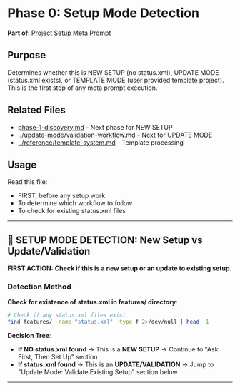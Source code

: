 # Phase 0: Setup Mode Detection

**Part of**: [Project Setup Meta Prompt](../project-setup-meta-prompt.md)

## Purpose

Determines whether this is NEW SETUP (no status.xml), UPDATE MODE (status.xml exists), or TEMPLATE MODE (user provided template project). This is the first step of any meta prompt execution.

## Related Files

- [phase-1-discovery.md](phase-1-discovery.md) - Next phase for NEW SETUP
- [../update-mode/validation-workflow.md](../update-mode/validation-workflow.md) - Next for UPDATE MODE
- [../reference/template-system.md](../reference/template-system.md) - Template processing

## Usage

Read this file:
- FIRST, before any setup work
- To determine which workflow to follow
- To check for existing status.xml files

---

## 🔄 SETUP MODE DETECTION: New Setup vs Update/Validation

**FIRST ACTION: Check if this is a new setup or an update to existing setup.**

### Detection Method

**Check for existence of status.xml in features/ directory**:

```bash
# Check if any status.xml files exist
find features/ -name "status.xml" -type f 2>/dev/null | head -1
```

**Decision Tree**:

- **If NO status.xml found** → This is a **NEW SETUP** → Continue to "Ask First, Then Set Up" section
- **If status.xml found** → This is an **UPDATE/VALIDATION** → Jump to "Update Mode: Validate Existing Setup" section below

---
